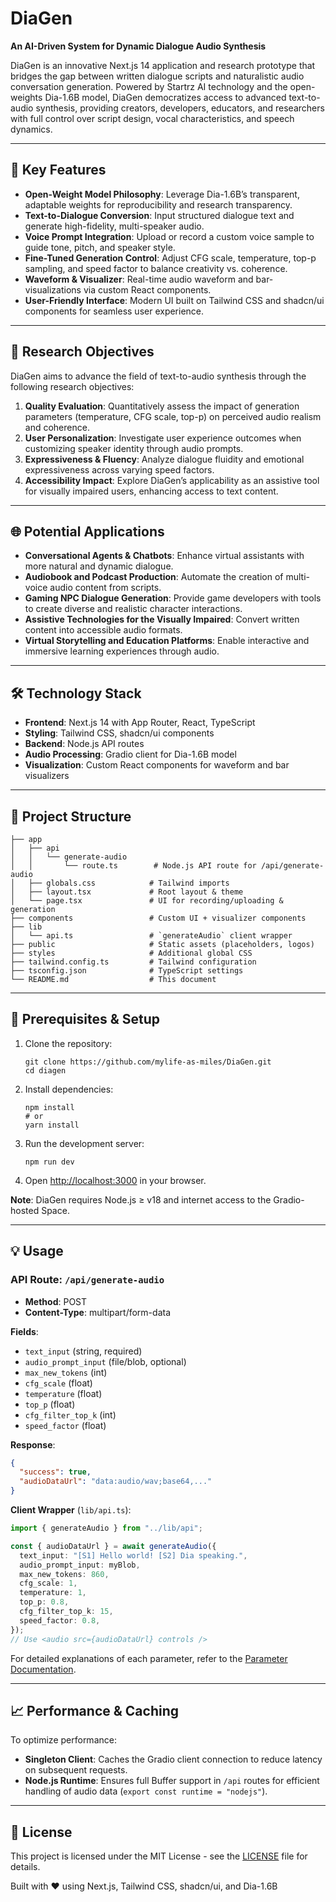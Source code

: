 
# DiaGen

**An AI-Driven System for Dynamic Dialogue Audio Synthesis**

DiaGen is an innovative Next.js 14 application and research prototype that bridges the gap between written dialogue scripts and naturalistic audio conversation generation. Powered by Startrz AI technology and the open-weights Dia-1.6B model, DiaGen democratizes access to advanced text-to-audio synthesis, providing creators, developers, educators, and researchers with full control over script design, vocal characteristics, and speech dynamics.

---

## 🚀 Key Features

- **Open-Weight Model Philosophy**: Leverage Dia-1.6B’s transparent, adaptable weights for reproducibility and research transparency.
- **Text-to-Dialogue Conversion**: Input structured dialogue text and generate high-fidelity, multi-speaker audio.
- **Voice Prompt Integration**: Upload or record a custom voice sample to guide tone, pitch, and speaker style.
- **Fine-Tuned Generation Control**: Adjust CFG scale, temperature, top-p sampling, and speed factor to balance creativity vs. coherence.
- **Waveform & Visualizer**: Real-time audio waveform and bar-visualizations via custom React components.
- **User-Friendly Interface**: Modern UI built on Tailwind CSS and shadcn/ui components for seamless user experience.

---

## 🎯 Research Objectives

DiaGen aims to advance the field of text-to-audio synthesis through the following research objectives:

1. **Quality Evaluation**: Quantitatively assess the impact of generation parameters (temperature, CFG scale, top-p) on perceived audio realism and coherence.
2. **User Personalization**: Investigate user experience outcomes when customizing speaker identity through audio prompts.
3. **Expressiveness & Fluency**: Analyze dialogue fluidity and emotional expressiveness across varying speed factors.
4. **Accessibility Impact**: Explore DiaGen’s applicability as an assistive tool for visually impaired users, enhancing access to text content.

---

## 🌐 Potential Applications

- **Conversational Agents & Chatbots**: Enhance virtual assistants with more natural and dynamic dialogue.
- **Audiobook and Podcast Production**: Automate the creation of multi-voice audio content from scripts.
- **Gaming NPC Dialogue Generation**: Provide game developers with tools to create diverse and realistic character interactions.
- **Assistive Technologies for the Visually Impaired**: Convert written content into accessible audio formats.
- **Virtual Storytelling and Education Platforms**: Enable interactive and immersive learning experiences through audio.

---

## 🛠 Technology Stack

- **Frontend**: Next.js 14 with App Router, React, TypeScript
- **Styling**: Tailwind CSS, shadcn/ui components
- **Backend**: Node.js API routes
- **Audio Processing**: Gradio client for Dia-1.6B model
- **Visualization**: Custom React components for waveform and bar visualizers

---

## 📂 Project Structure

```
├── app
│   ├── api
│   │   └── generate-audio
│   │       └── route.ts        # Node.js API route for /api/generate-audio
│   ├── globals.css            # Tailwind imports
│   ├── layout.tsx             # Root layout & theme
│   └── page.tsx               # UI for recording/uploading & generation
├── components                 # Custom UI + visualizer components
├── lib
│   └── api.ts                 # `generateAudio` client wrapper
├── public                     # Static assets (placeholders, logos)
├── styles                     # Additional global CSS
├── tailwind.config.ts         # Tailwind configuration
├── tsconfig.json              # TypeScript settings
└── README.md                  # This document
```

---

## 🔧 Prerequisites & Setup

1. Clone the repository:
   ```
   git clone https://github.com/mylife-as-miles/DiaGen.git
   cd diagen
   ```

2. Install dependencies:
   ```
   npm install
   # or
   yarn install
   ```

3. Run the development server:
   ```
   npm run dev
   ```

4. Open [http://localhost:3000](http://localhost:3000) in your browser.

**Note**: DiaGen requires Node.js ≥ v18 and internet access to the Gradio-hosted Space.

---

## 💡 Usage

### API Route: `/api/generate-audio`

- **Method**: POST
- **Content-Type**: multipart/form-data

**Fields**:
- `text_input` (string, required)
- `audio_prompt_input` (file/blob, optional)
- `max_new_tokens` (int)
- `cfg_scale` (float)
- `temperature` (float)
- `top_p` (float)
- `cfg_filter_top_k` (int)
- `speed_factor` (float)

**Response**:
```json
{
  "success": true,
  "audioDataUrl": "data:audio/wav;base64,..."
}
```

**Client Wrapper** (`lib/api.ts`):
```typescript
import { generateAudio } from "../lib/api";

const { audioDataUrl } = await generateAudio({
  text_input: "[S1] Hello world! [S2] Dia speaking.",
  audio_prompt_input: myBlob,
  max_new_tokens: 860,
  cfg_scale: 1,
  temperature: 1,
  top_p: 0.8,
  cfg_filter_top_k: 15,
  speed_factor: 0.8,
});
// Use <audio src={audioDataUrl} controls />
```

For detailed explanations of each parameter, refer to the [Parameter Documentation](link-to-docs).

---

## 📈 Performance & Caching

To optimize performance:
- **Singleton Client**: Caches the Gradio client connection to reduce latency on subsequent requests.
- **Node.js Runtime**: Ensures full Buffer support in `/api` routes for efficient handling of audio data (`export const runtime = "nodejs"`).

---

## 📝 License

This project is licensed under the MIT License - see the [LICENSE](LICENSE) file for details.

Built with ♥️ using Next.js, Tailwind CSS, shadcn/ui, and Dia-1.6B
